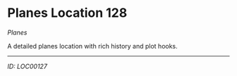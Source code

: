 # Planes Location 128

*Planes*

A detailed planes location with rich history and plot hooks.

---
*ID: LOC00127*